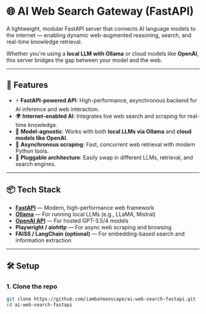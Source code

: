 # 🌐 AI Web Search Gateway (FastAPI)

A lightweight, modular FastAPI server that connects AI language models to the internet — enabling dynamic web-augmented reasoning, search, and real-time knowledge retrieval.

Whether you're using a **local LLM with Ollama** or cloud models like **OpenAI**, this server bridges the gap between your model and the web.

---

## 🚀 Features

- ⚡ **FastAPI-powered API**: High-performance, asynchronous backend for AI inference and web interaction.
- 🌍 **Internet-enabled AI**: Integrates live web search and scraping for real-time knowledge.
- 🧠 **Model-agnostic**: Works with both **local LLMs via Ollama** and **cloud models like OpenAI**.
- 🔎 **Asynchronous scraping**: Fast, concurrent web retrieval with modern Python tools.
- 🔗 **Pluggable architecture**: Easily swap in different LLMs, retrieval, and search engines.

---

## 📦 Tech Stack

- **[FastAPI](https://fastapi.tiangolo.com/)** — Modern, high-performance web framework
- **[Ollama](https://ollama.com/)** — For running local LLMs (e.g., LLaMA, Mistral)
- **[OpenAI API](https://platform.openai.com/)** — For hosted GPT-3.5/4 models
- **Playwright / aiohttp** — For async web scraping and browsing
- **FAISS / LangChain (optional)** — For embedding-based search and information extraction

---

## 🛠 Setup

### 1. Clone the repo

```bash
git clone https://github.com/iambatmanscape/ai-web-search-fastapi.git
cd ai-web-search-fastapi
